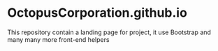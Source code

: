# OctopusCorporation.github.io
This repository contain a landing page for project, it use Bootstrap and many many more front-end helpers
